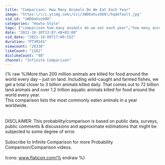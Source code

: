 ```yaml
---
title: "Comparison: How Many Animals Do We Eat Each Year"
image: "https:\/\/i.ytimg.com\/vi\/zWDOahuzbO0\/hqdefault.jpg"
vid_id: "zWDOahuzbO0"
categories: "Howto-Style"
tags: ["comparison how many animals do we eat each year","how many animals do we eat a year","how many animals do we eat yearly"]
date: "2021-10-10T13:07:48+03:00"
vid_date: "2021-10-09T17:00:25Z"
duration: "PT3M14S"
viewcount: "28338"
likeCount: "1162"
dislikeCount: "40"
channel: "Infinite Comparison"
---
```

{% raw %}More than 200 million animals are killed for food around the world every day – just on land. Including wild-caught and farmed fishes, we get a total closer to 3 billion animals killed daily. That comes out to 72 billion land animals and over 1.2 trillion aquatic animals killed for food around the world every year.<br />This comparison lists the most commonly eaten animals in a year worldwide.<br /><br /><br />DISCLAIMER: This probability/comparison is based on public data, surveys, public comments &amp; discussions and approximate estimations that might be subjected to some degree of error.<br /><br />Subscribe to Infinite Comparison for more Probability Comparison/Comparison videos.<br /><br />Icons: www.flaticon.com{% endraw %}
